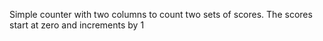 Simple counter with two columns to count two sets of scores. The scores start at zero and increments by 1
